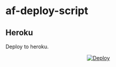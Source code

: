 # af-deploy-script

<!-- ## Railway

[![Deploy on Railway](https://railway.app/button.svg)](https://railway.app/new/template?template=)
<br> -->

## Heroku

Deploy to heroku.
<p align="center">
<a href="https://heroku.com/deploy?template=https://github.com/kalirajeshwaran/af-deploy-script">
  <img src="https://www.herokucdn.com/deploy/button.svg" alt="Deploy">
</a>
</p>

